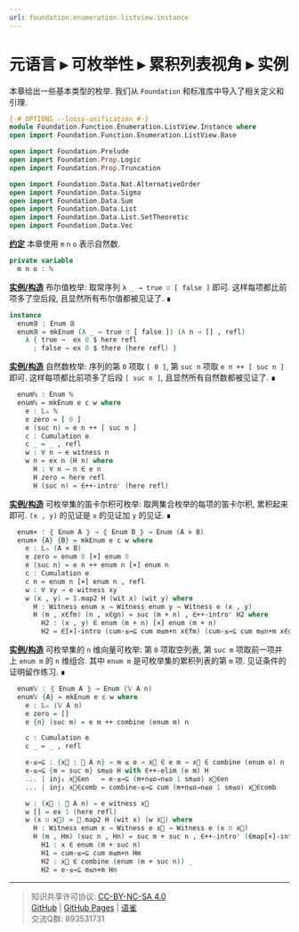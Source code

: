 ```yaml
---
url: foundation.enumeration.listview.instance
---
```


# 元语言 ▸ 可枚举性 ▸ 累积列表视角 ▸ 实例

本章给出一些基本类型的枚举. 我们从 `Foundation` 和标准库中导入了相关定义和引理.

```agda
{-# OPTIONS --lossy-unification #-}
module Foundation.Function.Enumeration.ListView.Instance where
open import Foundation.Function.Enumeration.ListView.Base

open import Foundation.Prelude
open import Foundation.Prop.Logic
open import Foundation.Prop.Truncation

open import Foundation.Data.Nat.AlternativeOrder
open import Foundation.Data.Sigma
open import Foundation.Data.Sum
open import Foundation.Data.List
open import Foundation.Data.List.SetTheoretic
open import Foundation.Data.Vec
```

**<u>约定</u>** 本章使用 `m` `n` `o` 表示自然数.

```agda
private variable
  m n o : ℕ
```

**<u>实例/构造</u>** 布尔值枚举: 取常序列 `λ _ → true ∷ [ false ]` 即可. 这样每项都比前项多了空后段, 且显然所有布尔值都被见证了. ∎

```agda
instance
  enum𝔹 : Enum 𝔹
  enum𝔹 = mkEnum (λ _ → true ∷ [ false ]) (λ n → [] , refl)
    λ { true →  ex 0 $ here refl
      ; false → ex 0 $ there (here refl) }
```

**<u>实例/构造</u>** 自然数枚举: 序列的第 `0` 项取 `[ 0 ]`, 第 `suc n` 项取 `e n ++ [ suc n ]` 即可. 这样每项都比前项多了后段 `[ suc n ]`, 且显然所有自然数都被见证了. ∎

```agda
  enumℕ : Enum ℕ
  enumℕ = mkEnum e c w where
    e : 𝕃ₙ ℕ
    e zero = [ 0 ]
    e (suc n) = e n ++ [ suc n ]
    c : Cumulation e
    c _ = _ , refl
    w : ∀ n → e witness n
    w n = ex n (H n) where
      H : ∀ n → n ∈ e n
      H zero = here refl
      H (suc n) = ∈++-introʳ (here refl)
```

**<u>实例/构造</u>** 可枚举集的笛卡尔积可枚举: 取两集合枚举的每项的笛卡尔积, 累积起来即可. `(x , y)` 的见证是 `x` 的见证加 `y` 的见证. ∎

```agda
  enum× : ⦃ Enum A ⦄ → ⦃ Enum B ⦄ → Enum (A × B)
  enum× {A} {B} = mkEnum e c w where
    e : 𝕃ₙ (A × B)
    e zero = enum 0 [×] enum 0
    e (suc n) = e n ++ enum n [×] enum n
    c : Cumulation e
    c n = enum n [×] enum n , refl
    w : ∀ xy → e witness xy
    w (x , y) = 𝟙.map2 H (wit x) (wit y) where
      H : Witness enum x → Witness enum y → Witness e (x , y)
      H (m , x∈fm) (n , x∈gn) = suc (m + n) , ∈++-introʳ H2 where
        H2 : (x , y) ∈ enum (m + n) [×] enum (m + n)
        H2 = ∈[×]-intro (cum-≤→⊆ cum m≤m+n x∈fm) (cum-≤→⊆ cum m≤n+m x∈gn)
```

**<u>实例/构造</u>** 可枚举集的 `n` 维向量可枚举: 第 `0` 项取空列表, 第 `suc m` 项取前一项并上 `enum m` 的 `n` 维组合. 其中 `enum m` 是可枚举集的累积列表的第 `m` 项. 见证条件的证明留作练习. ∎

```agda
  enum𝕍 : ⦃ Enum A ⦄ → Enum (𝕍 A n)
  enum𝕍 {A} = mkEnum e c w where
    e : 𝕃ₙ (𝕍 A n)
    e zero = []
    e {n} (suc m) = e m ++ combine (enum m) n

    c : Cumulation e
    c _ = _ , refl

    e-≤→⊆ : {x⃗ : 𝕍 A n} → m ≤ o → x⃗ ∈ e m → x⃗ ∈ combine (enum o) n
    e-≤→⊆ {m = suc m} sm≤o H with ∈++-elim (e m) H
    ... | inj₁ x⃗∈en   = e-≤→⊆ (m+n≤o⇒n≤o 1 sm≤o) x⃗∈en
    ... | inj₂ x⃗∈comb = combine-≤→⊆ cum (m+n≤o⇒n≤o 1 sm≤o) x⃗∈comb

    w : (x⃗ : 𝕍 A n) → e witness x⃗
    w [] = ex 1 (here refl)
    w (x ∷ x⃗) = 𝟙.map2 H (wit x) (w x⃗) where
      H : Witness enum x → Witness e x⃗ → Witness e (x ∷ x⃗)
      H (m , Hm) (suc n , Hn) = suc m + suc n , ∈++-introʳ (∈map[×]-intro H1 H2) where
        H1 : x ∈ enum (m + suc n)
        H1 = cum-≤→⊆ cum m≤m+n Hm
        H2 : x⃗ ∈ combine (enum (m + suc n)) _
        H2 = e-≤→⊆ m≤n+m Hn
```

---
> 知识共享许可协议: [CC-BY-NC-SA 4.0](https://creativecommons.org/licenses/by-nc-sa/4.0/deed.zh)  
> [GitHub](https://github.com/choukh/MetaLogic/blob/main/src/Foundation/Function/Enumeration/ListView/Instance.lagda.md) | [GitHub Pages](https://choukh.github.io/MetaLogic/Foundation.Function.Enumeration.ListView.Instance.html) | [语雀](https://www.yuque.com/ocau/metalogic/foundation.enumeration.listview.instance)  
> 交流Q群: 893531731
